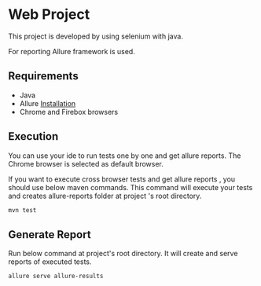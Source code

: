 # Web Project

This project is developed by using selenium with java. 

For reporting Allure framework is used.

## Requirements
- Java 
- Allure [Installation]
- Chrome and Firebox browsers
## Execution

You can use your ide to run tests one by one and get allure reports. The Chrome browser is selected as default browser.

If you want to execute cross browser tests and get allure reports
, you should use below maven commands. This command will execute your tests and creates allure-reports folder at project
's root directory.

```bash
mvn test
```

## Generate Report

Run below command at project's root directory. It will create and serve reports of executed tests.

```bash
allure serve allure-results
```


[Installation]: <https://docs.qameta.io/allure/#_installing_a_commandline>